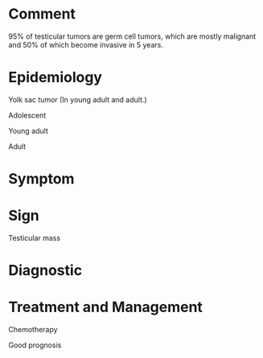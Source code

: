 # Comment

95% of testicular tumors are germ cell tumors, which are mostly malignant and 50% of which become invasive in 5 years.

# Epidemiology

Yolk sac tumor
(In young adult and adult.)

Adolescent

Young adult

Adult

# Symptom

# Sign

Testicular mass

# Diagnostic

# Treatment and Management

Chemotherapy

Good prognosis
